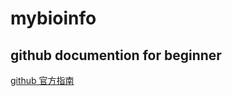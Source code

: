 # mybioinfo


## github documention for beginner 

[github 官方指南](https://docs.github.com/cn/github/getting-started-with-github)

